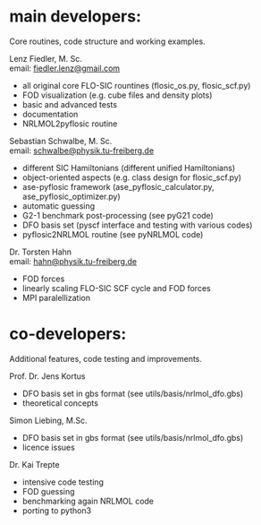 # main developers: 

Core routines, code structure and working examples.   

Lenz Fiedler,  M. Sc.       	
email: fiedler.lenz@gmail.com  
- all original core FLO-SIC rountines (flosic_os.py, flosic_scf.py)   
- FOD visualization (e.g. cube files and density plots)  
- basic and advanced tests   
- documentation  
- NRLMOL2pyflosic routine    

Sebastian Schwalbe, M. Sc.    	
email: schwalbe@physik.tu-freiberg.de  
- different SIC Hamiltonians (different unified Hamiltonians)   
- object-oriented aspects (e.g. class design for flosic_scf.py)   
- ase-pyflosic framework (ase_pyflosic_calculator.py, ase_pyflosic_optimizer.py)   
- automatic guessing  
- G2-1 benchmark post-processing (see pyG21 code)    
- DFO basis set (pyscf interface and testing with various codes)    
- pyflosic2NRLMOL routine (see pyNRLMOL code)   

Dr. Torsten Hahn      
email: hahn@physik.tu-freiberg.de     
- FOD forces   
- linearly scaling FLO-SIC SCF cycle and FOD forces   
- MPI paralellization   

# co-developers: 

Additional features, code testing and improvements.  

Prof. Dr. Jens Kortus    
- DFO basis set in gbs format (see utils/basis/nrlmol_dfo.gbs)  
- theoretical concepts   

Simon Liebing, M.Sc.    
- DFO basis set in gbs format (see utils/basis/nrlmol_dfo.gbs)  
- licence issues  

Dr. Kai Trepte    
- intensive code testing  
- FOD guessing   
- benchmarking again NRLMOL code   
- porting to python3   
